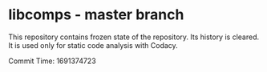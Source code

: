 # libcomps - master branch

This repository contains frozen state of the repository.
Its history is cleared. It is used only for static code
analysis with Codacy.

Commit Time: 1691374723